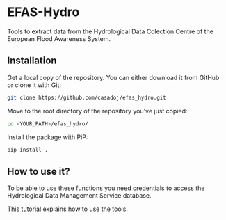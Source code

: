 # EFAS-Hydro

Tools to extract data from the Hydrological Data Colection Centre of the European Flood Awareness System.

## Installation

Get a local copy of the repository. You can either download it from GitHub or clone it with Git:

```Bash
git clone https://github.com/casadoj/efas_hydro.git
```

Move to the root directory of the repository you've just copied:

```Bash
cd <YOUR_PATH>/efas_hydro/
```

Install the package with PiP:

```Bash
pip install .
```

## How to use it?

To be able to use these functions you need credentials to access the Hydrological Data Management Service database.

This [tutorial](./notebook/tutorial.ipynb) explains how to use the tools.